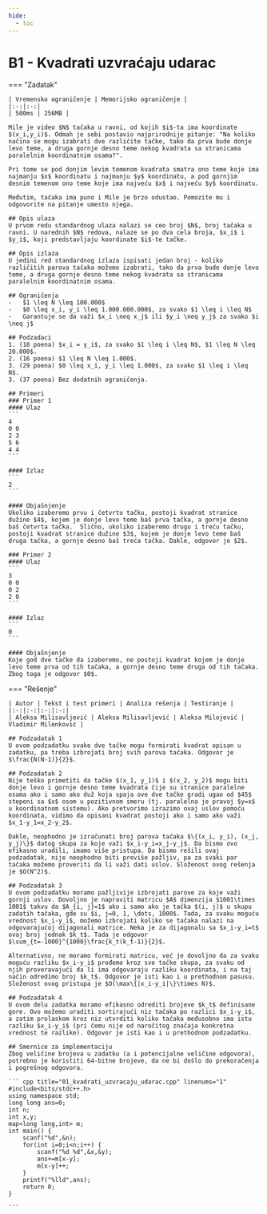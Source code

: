 ```yaml
---
hide:
  - toc
---
```


# B1 - Kvadrati uzvraćaju udarac

=== "Zadatak"
	
	| Vremensko ograničenje | Memorijsko ograničenje |
	|:-:|:-:|
	| 500ms | 256MB |
	
	Mile je video $N$ tačaka u ravni, od kojih $i$-ta ima koordinate $(x_i,y_i)$. Odmah je sebi postavio najprirodnije pitanje: "Na koliko načina se mogu izabrati dve različite tačke, tako da prva bude donje levo teme, a druga gornje desno teme nekog kvadrata sa stranicama paralelnim koordinatnim osama?". 
	
	Pri tome se pod donjim levim temenom kvadrata smatra ono teme koje ima najmanju $x$ koordinatu i najmanju $y$ koordinatu, a pod gornjim desnim temenom ono teme koje ima najveću $x$ i najveću $y$ koordinatu.
	
	Međutim, tačaka ima puno i Mile je brzo odustao. Pomozite mu i odgovorite na pitanje umesto njega.
	
	## Opis ulaza
	U prvom redu standardnog ulaza nalazi se ceo broj $N$, broj tačaka u ravni. U narednih $N$ redova, nalaze se po dva cela broja, $x_i$ i $y_i$, koji predstavljaju koordinate $i$-te tačke. 
	
	## Opis izlaza
	U jedini red standardnog izlaza ispisati jedan broj - koliko različitih parova tačaka možemo izabrati, tako da prva bude donje levo teme, a druga gornje desno teme nekog kvadrata sa stranicama paralelnim koordinatnim osama.
	
	## Ograničenja
	-   $1 \leq N \leq 100.000$
	-   $0 \leq x_i, y_i \leq 1.000.000.000$, za svako $1 \leq i \leq N$
	-   Garantuje se da važi $x_i \neq x_j$ ili $y_i \neq y_j$ za svako $i \neq j$
	
	## Podzadaci
	1. (18 poena) $x_i = y_i$, za svako $1 \leq i \leq N$, $1 \leq N \leq 20.000$.
	2. (16 poena) $1 \leq N \leq 1.000$.
	3. (29 poena) $0 \leq x_i, y_i \leq 1.000$, za svako $1 \leq i \leq N$.
	3. (37 poena) Bez dodatnih ograničenja.
	
	## Primeri
	### Primer 1
	#### Ulaz
	```
	4
	0 0
	2 3
	5 6
	4 4
	```
	
	#### Izlaz
	```
	2
	```
	
	#### Objašnjenje
	Ukoliko izaberemo prvu i četvrtu tačku, postoji kvadrat stranice dužine $4$, kojem je donje levo teme baš prva tačka, a gornje desno baš četvrta tačka.  Slično, ukoliko izaberemo drugu i treću tačku, postoji kvadrat stranice dužine $3$, kojem je donje levo teme baš druga tačka, a gornje desno baš treća tačka. Dakle, odgovor je $2$. 
	
	### Primer 2
	#### Ulaz
	```
	3
	0 0
	0 2
	2 0
	```
	
	#### Izlaz
	```
	0
	```
	
	#### Objašnjenje
	Koje god dve tačke da izaberemo, ne postoji kvadrat kojem je donje levo teme prva od tih tačaka, a gornje desno teme druga od tih tačaka. Zbog toga je odgovor $0$.
	
=== "Rešenje"
	
	| Autor | Tekst i test primeri | Analiza rеšenja | Testiranje |
	|:-:|:-:|:-:|:-:|
	| Aleksa Milisavljević | Aleksa Milisavljević | Aleksa Milojević | Vladimir Milenković |
	
	## Podzadatak 1
	U ovom podzadatku svake dve tačke mogu formirati kvadrat opisan u zadatku, pa treba izbrojati broj svih parova tačaka. Odgovor je $\frac{N(N-1)}{2}$. 
	
	## Podzadatak 2
	Nije teško primetiti da tačke $(x_1, y_1)$ i $(x_2, y_2)$ mogu biti donje levo i gornje desno teme kvadrata čije su stranice paralelne osama ako i samo ako duž koja spaja ove dve tačke gradi ugao od $45$ stepeni sa $x$ osom u pozitivnom smeru (tj. paralelna je pravoj $y=x$ u koordinatnom sistemu). Ako pretvorimo izrazimo ovaj uslov pomoću koordinata, vidimo da opisani kvadrat postoji ako i samo ako važi $x_1-y_1=x_2-y_2$.
	
	Dakle, neophodno je izračunati broj parova tačaka $\{(x_i, y_i), (x_j, y_j)\}$ datog skupa za koje važi $x_i-y_i=x_j-y_j$. Da bismo ovo efikasno uradili, imamo više pristupa. Da bismo rešili ovaj podzadatak, nije neophodno biti previše pažljiv, pa za svaki par tačaka možemo proveriti da li važi dati uslov. Složenost ovog rešenja je $O(N^2)$.
	
	## Podzadatak 3
	U ovom podzadatku moramo pažljivije izbrojati parove za koje važi gornji uslov. Dovoljno je napraviti matricu $A$ dimenzija $1001\times 1001$ takvu da $A_{i, j}=1$ ako i samo ako je tačka $(i, j)$ u skupu zadatih tačaka, gde su $i, j=0, 1, \dots, 1000$. Tada, za svaku moguću vrednost $x_i-y_i$, možemo izbrojati koliko se tačaka nalazi na odgovarajućoj dijagonali matrice. Neka je za dijagonalu sa $x_i-y_i=t$ ovaj broj jednak $k_t$. Tada je odgovor $\sum_{t=-1000}^{1000}\frac{k_t(k_t-1)}{2}$.
	
	Alternativno, ne moramo formirati matricu, već je dovoljno da za svaku moguću razliku $x_i-y_i$ prođemo kroz sve tačke skupa, za svaku od njih proveravajući da li ima odgovaraju razliku koordinata, i na taj način odredimo broj $k_t$. Odgovor je isti kao i u prethodnom pasusu. Složenost ovog pristupa je $O(\max\{|x_i-y_i|\}\times N)$.
	
	## Podzadatak 4
	U ovom delu zadatka moramo efikasno odrediti brojeve $k_t$ definisane gore. Ovo možemo uraditi sortirajući niz tačaka po razlici $x_i-y_i$, a zatim prolaskom kroz niz utvrditi koliko tačaka međusobno ima istu razliku $x_i-y_i$ (pri čemu nije od naročitog značaja konkretna vrednost te razlike). Odgovor je isti kao i u prethodnom podzadatku.
	
	## Smernice za implementaciju
	Zbog veličine brojeva u zadatku (a i potencijalne veličine odgovora), potrebno je koristiti 64-bitne brojeve, da ne bi došlo do prekoračenja i pogrešnog odgovora.
	
	``` cpp title="01_kvadrati_uzvracaju_udarac.cpp" linenums="1"
	#include<bits/stdc++.h>
	using namespace std;
	long long ans=0;
	int n;
	int x,y;
	map<long long,int> m;
	int main() {
	    scanf("%d",&n);
	    for(int i=0;i<n;i++) {
	        scanf("%d %d",&x,&y);
	        ans+=m[x-y];
	        m[x-y]++;
	    }
	    printf("%lld",ans);
	    return 0;
	}

	```
